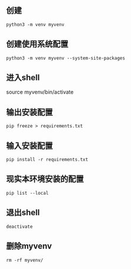 
## 创建
	python3 -m venv myvenv

## 创建使用系统配置
	python3 -m venv myvenv --system-site-packages

## 进入shell
source myvenv/bin/activate

## 输出安装配置
	pip freeze > requirements.txt

## 输入安装配置
	pip install -r requirements.txt

## 现实本环境安装的配置
	pip list --local

## 退出shell
	deactivate

## 删除myvenv
	rm -rf myvenv/